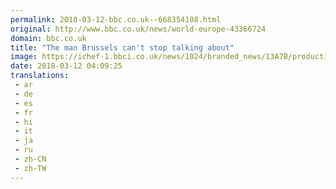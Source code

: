 ```yaml
---
permalink: 2018-03-12-bbc.co.uk--668354108.html
original: http://www.bbc.co.uk/news/world-europe-43366724
domain: bbc.co.uk
title: "The man Brussels can't stop talking about"
image: https://ichef-1.bbci.co.uk/news/1024/branded_news/13A7B/production/_100370508_selmayr.jpg
date: 2018-03-12 04:09:25
translations: 
 - ar
 - de
 - es
 - fr
 - hi
 - it
 - ja
 - ru
 - zh-CN
 - zh-TW
---
```


